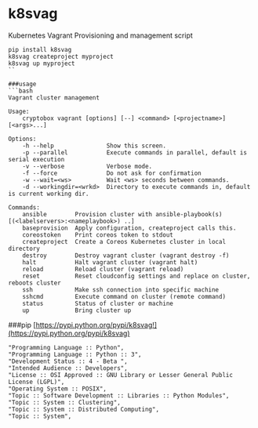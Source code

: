 # k8svag
Kubernetes Vagrant Provisioning and management script

```
pip install k8svag
k8svag createproject myproject
k8svag up myproject
``

###usage
```bash
Vagrant cluster management

Usage:
    cryptobox vagrant [options] [--] <command> [<projectname>] [<args>...]

Options:
    -h --help               Show this screen.
    -p --parallel           Execute commands in parallel, default is serial execution
    -v --verbose            Verbose mode.
    -f --force              Do not ask for confirmation
    -w --wait=<ws>          Wait <ws> seconds between commands.
    -d --workingdir=<wrkd>  Directory to execute commands in, default is current working dir.

Commands:
    ansible        Provision cluster with ansible-playbook(s) [(<labelservers>:<nameplaybook>) ..]
    baseprovision  Apply configuration, createproject calls this.
    coreostoken    Print coreos token to stdout
    createproject  Create a Coreos Kubernetes cluster in local directory
    destroy        Destroy vagrant cluster (vagrant destroy -f)
    halt           Halt vagrant cluster (vagrant halt)
    reload         Reload cluster (vagrant reload)
    reset          Reset cloudconfig settings and replace on cluster, reboots cluster
    ssh            Make ssh connection into specific machine
    sshcmd         Execute command on cluster (remote command)
    status         Status of cluster or machine
    up             Bring cluster up
```

###pip
[https://pypi.python.org/pypi/k8svag!](https://pypi.python.org/pypi/k8svag)

```
"Programming Language :: Python",
"Programming Language :: Python :: 3",
"Development Status :: 4 - Beta ",
"Intended Audience :: Developers",
"License :: OSI Approved :: GNU Library or Lesser General Public License (LGPL)",
"Operating System :: POSIX",
"Topic :: Software Development :: Libraries :: Python Modules",
"Topic :: System :: Clustering",
"Topic :: System :: Distributed Computing",
"Topic :: System",
```